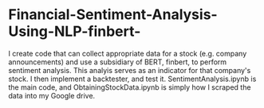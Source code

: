 # Financial-Sentiment-Analysis-Using-NLP-finbert-
I create code that can collect appropriate data for a stock (e.g. company announcements) and use a subsidiary of BERT, finbert, to perform sentiment analysis. This analyis serves as an indicator for that company's stock. I then implement a backtester, and test it.
SentimentAnalysis.ipynb is the main code, and ObtainingStockData.ipynb is simply how I scraped the data into my Google drive.
